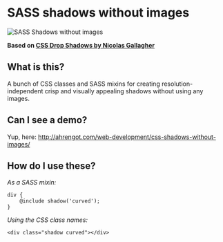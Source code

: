 # SASS shadows without images
![SASS Shadows without images](http://f.cl.ly/items/0r3u2n280w2q2H1a3S3e/shadows.png)

**Based on [CSS Drop Shadows by Nicolas Gallagher](http://nicolasgallagher.com/css-drop-shadows-without-images/)**

## What is this?
A bunch of CSS classes and SASS mixins for creating resolution-independent crisp and visually appealing shadows without using any images.

## Can I see a demo?
Yup, here: http://ahrengot.com/web-development/css-shadows-without-images/

## How do I use these?
*As a SASS mixin:*
    
    div {
        @include shadow('curved');
    }

*Using the CSS class names:*
    
    <div class="shadow curved"></div>
